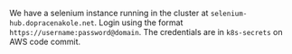 We have a selenium instance running in the cluster at `selenium-hub.dopracenakole.net`. Login using the format `https://username:password@domain`. The credentials are in `k8s-secrets` on AWS code commit.
